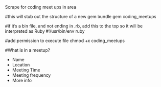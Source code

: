 Scrape for coding meet ups in area

#this will stub out the structure of a new gem
bundle gem coding_meetups

#if it’s a bin file, and not ending in .rb, add this to the top so it will be interpreted as Ruby
#!/usr/bin/env ruby

#add permission to execute file
chmod +x coding_meetups

#What is in a meetup?
- Name
- Location
- Meeting Time
- Meeting frequency
- More info
